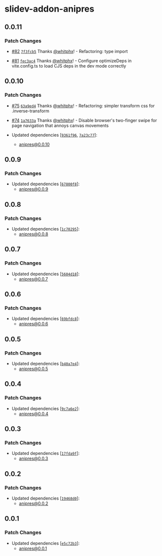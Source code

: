 # slidev-addon-anipres

## 0.0.11

### Patch Changes

- [#82](https://github.com/whitphx/anipres/pull/82) [`7f3fcb5`](https://github.com/whitphx/anipres/commit/7f3fcb5170216f5f3b1fc360389de23d2beb97ef) Thanks [@whitphx](https://github.com/whitphx)! - Refactoring: type import

- [#81](https://github.com/whitphx/anipres/pull/81) [`fec3ac4`](https://github.com/whitphx/anipres/commit/fec3ac453aa1712100e72f25c61e59c23813bd8b) Thanks [@whitphx](https://github.com/whitphx)! - Configure optimizeDeps in vite.config.ts to load CJS deps in the dev mode correctly

## 0.0.10

### Patch Changes

- [#75](https://github.com/whitphx/anipres/pull/75) [`63a9ed4`](https://github.com/whitphx/anipres/commit/63a9ed496c871a2f1f2edb8fc2721fb9fd4e4842) Thanks [@whitphx](https://github.com/whitphx)! - Refactoring: simpler transform css for .inverse-transform

- [#74](https://github.com/whitphx/anipres/pull/74) [`1a7633a`](https://github.com/whitphx/anipres/commit/1a7633a4760865f5ddebc109a9fb579ce1b158cc) Thanks [@whitphx](https://github.com/whitphx)! - Disable browser's two-finger swipe for page navigation that annoys canvas movements

- Updated dependencies [[`9361f96`](https://github.com/whitphx/anipres/commit/9361f9616f77924343d262d27fdf528988794187), [`7a23c77`](https://github.com/whitphx/anipres/commit/7a23c77a70556fe5e8e0632a7b7153e0cc632fa1)]:
  - anipres@0.0.10

## 0.0.9

### Patch Changes

- Updated dependencies [[`67800f8`](https://github.com/whitphx/anipres/commit/67800f8da220b9e92380007a5f328ca64377cdcf)]:
  - anipres@0.0.9

## 0.0.8

### Patch Changes

- Updated dependencies [[`1c70295`](https://github.com/whitphx/anipres/commit/1c702953f278e9cfe65d5b767df826c129cf49cb)]:
  - anipres@0.0.8

## 0.0.7

### Patch Changes

- Updated dependencies [[`5604d18`](https://github.com/whitphx/anipres/commit/5604d18fefd13fe78d07128286dc44868e8ae807)]:
  - anipres@0.0.7

## 0.0.6

### Patch Changes

- Updated dependencies [[`69bfdc8`](https://github.com/whitphx/anipres/commit/69bfdc8c54d349c07d8ccc57378637770a3c1bab)]:
  - anipres@0.0.6

## 0.0.5

### Patch Changes

- Updated dependencies [[`b40a7e4`](https://github.com/whitphx/anipres/commit/b40a7e4e243deb64628422c2bb4c3367d06e9535)]:
  - anipres@0.0.5

## 0.0.4

### Patch Changes

- Updated dependencies [[`9c7a6e2`](https://github.com/whitphx/anipres/commit/9c7a6e2ad235b7b092592dcbd6cbbbe38123f18c)]:
  - anipres@0.0.4

## 0.0.3

### Patch Changes

- Updated dependencies [[`17fda9f`](https://github.com/whitphx/anipres/commit/17fda9ffb9d2067dcb54293887011cd69a719a30)]:
  - anipres@0.0.3

## 0.0.2

### Patch Changes

- Updated dependencies [[`19468d0`](https://github.com/whitphx/anipres/commit/19468d0a4ebe60b9035be2ca84621e460f302921)]:
  - anipres@0.0.2

## 0.0.1

### Patch Changes

- Updated dependencies [[`e5c72b3`](https://github.com/whitphx/anipres/commit/e5c72b334c11248618f1329f84291d86e4787cf9)]:
  - anipres@0.0.1
